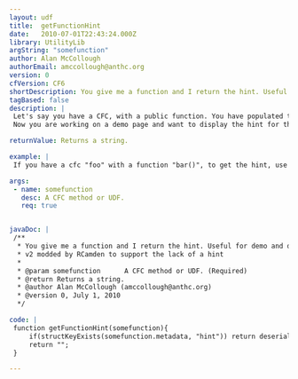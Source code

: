 ```yaml
---
layout: udf
title:  getFunctionHint
date:   2010-07-01T22:43:24.000Z
library: UtilityLib
argString: "somefunction"
author: Alan McCollough
authorEmail: amccollough@anthc.org
version: 0
cfVersion: CF6
shortDescription: You give me a function and I return the hint. Useful for demo and documentation pages.
tagBased: false
description: |
 Let's say you have a CFC, with a public function. You have populated the hint attribute for that functions so that it is self-documenting.
 Now you are working on a demo page and want to display the hint for that function. This getFunctionHint() UDF makes it easy. Note: This does not work for private-access functions.

returnValue: Returns a string.

example: |
 If you have a cfc "foo" with a function "bar()", to get the hint, use this syntax: #getFunctionHint(foo.bar)#

args:
 - name: somefunction
   desc: A CFC method or UDF.
   req: true


javaDoc: |
 /**
  * You give me a function and I return the hint. Useful for demo and documentation pages.
  * v2 modded by RCamden to support the lack of a hint
  * 
  * @param somefunction      A CFC method or UDF. (Required)
  * @return Returns a string. 
  * @author Alan McCollough (amccollough@anthc.org) 
  * @version 0, July 1, 2010 
  */

code: |
 function getFunctionHint(somefunction){
     if(structKeyExists(somefunction.metadata, "hint")) return deserializeJSON(serializeJSON(somefunction.metadata.hint));
     return "";
 }

---
```


